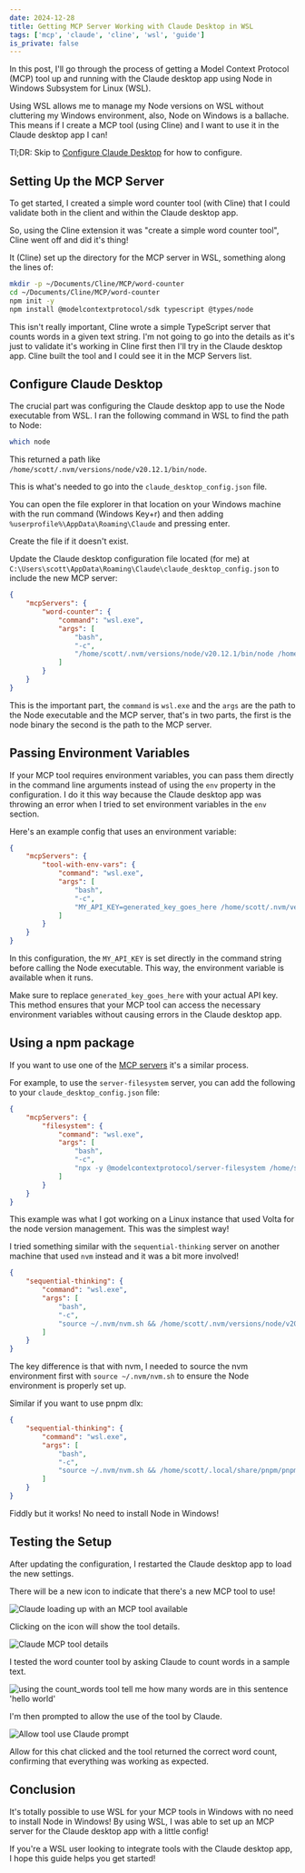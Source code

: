 ```yaml
---
date: 2024-12-28
title: Getting MCP Server Working with Claude Desktop in WSL
tags: ['mcp', 'claude', 'cline', 'wsl', 'guide']
is_private: false
---
```


<!-- cSpell:ignore modelcontextprotocol userprofile -->

In this post, I'll go through the process of getting a Model Context
Protocol (MCP) tool up and running with the Claude desktop app using
Node in Windows Subsystem for Linux (WSL).

Using WSL allows me to manage my Node versions on WSL without
cluttering my Windows environment, also, Node on Windows is a
ballache. This means if I create a MCP tool (using Cline) and I want
to use it in the Claude desktop app I can!

Tl;DR: Skip to [Configure Claude Desktop](#configure-claude-desktop)
for how to configure.

## Setting Up the MCP Server

To get started, I created a simple word counter tool (with Cline) that
I could validate both in the client and within the Claude desktop app.

So, using the Cline extension it was "create a simple word counter
tool", Cline went off and did it's thing!

It (Cline) set up the directory for the MCP server in WSL, something
along the lines of:

```bash
mkdir -p ~/Documents/Cline/MCP/word-counter
cd ~/Documents/Cline/MCP/word-counter
npm init -y
npm install @modelcontextprotocol/sdk typescript @types/node
```

This isn't really important, Cline wrote a simple TypeScript server
that counts words in a given text string. I'm not going to go into the
details as it's just to validate it's working in Cline first then I'll
try in the Claude desktop app. Cline built the tool and I could see it
in the MCP Servers list.

## Configure Claude Desktop

The crucial part was configuring the Claude desktop app to use the
Node executable from WSL. I ran the following command in WSL to find
the path to Node:

```bash
which node
```

This returned a path like
`/home/scott/.nvm/versions/node/v20.12.1/bin/node`.

This is what's needed to go into the `claude_desktop_config.json`
file.

You can open the file explorer in that location on your Windows
machine with the run command (Windows Key+r) and then adding
`%userprofile%\AppData\Roaming\Claude` and pressing enter.

Create the file if it doesn't exist.

Update the Claude desktop configuration file located (for me) at
`C:\Users\scott\AppData\Roaming\Claude\claude_desktop_config.json` to
include the new MCP server:

```json
{
	"mcpServers": {
		"word-counter": {
			"command": "wsl.exe",
			"args": [
				"bash",
				"-c",
				"/home/scott/.nvm/versions/node/v20.12.1/bin/node /home/scott/Documents/Cline/MCP/word-counter/build/index.js"
			]
		}
	}
}
```

This is the important part, the `command` is `wsl.exe` and the `args`
are the path to the Node executable and the MCP server, that's in two
parts, the first is the node binary the second is the path to the MCP
server.

## Passing Environment Variables

If your MCP tool requires environment variables, you can pass them
directly in the command line arguments instead of using the `env`
property in the configuration. I do it this way because the Claude
desktop app was throwing an error when I tried to set environment
variables in the `env` section.

Here's an example config that uses an environment variable:

```json
{
	"mcpServers": {
		"tool-with-env-vars": {
			"command": "wsl.exe",
			"args": [
				"bash",
				"-c",
				"MY_API_KEY=generated_key_goes_here /home/scott/.nvm/versions/node/v20.12.1/bin/node /home/scott/Documents/Cline/MCP/tool-with-env-vars/build/index.js"
			]
		}
	}
}
```

In this configuration, the `MY_API_KEY` is set directly in the command
string before calling the Node executable. This way, the environment
variable is available when it runs.

Make sure to replace `generated_key_goes_here` with your actual API
key. This method ensures that your MCP tool can access the necessary
environment variables without causing errors in the Claude desktop
app.

## Using a npm package

If you want to use one of the
[MCP servers](https://github.com/modelcontextprotocol/servers) it's a
similar process.

For example, to use the `server-filesystem` server, you can add the
following to your `claude_desktop_config.json` file:

```json
{
	"mcpServers": {
		"filesystem": {
			"command": "wsl.exe",
			"args": [
				"bash",
				"-c",
				"npx -y @modelcontextprotocol/server-filesystem /home/scott/Documents/folder-allowed-access-to"
			]
		}
	}
}
```

This example was what I got working on a Linux instance that used
Volta for the node version management. This was the simplest way!

I tried something similar with the `sequential-thinking` server on
another machine that used `nvm` instead and it was a bit more
involved!

```json
{
	"sequential-thinking": {
		"command": "wsl.exe",
		"args": [
			"bash",
			"-c",
			"source ~/.nvm/nvm.sh && /home/scott/.nvm/versions/node/v20.12.1/bin/npx @modelcontextprotocol/server-sequential-thinking"
		]
	}
}
```

The key difference is that with nvm, I needed to source the nvm
environment first with `source ~/.nvm/nvm.sh` to ensure the Node
environment is properly set up.

Similar if you want to use pnpm dlx:

```json
{
	"sequential-thinking": {
		"command": "wsl.exe",
		"args": [
			"bash",
			"-c",
			"source ~/.nvm/nvm.sh && /home/scott/.local/share/pnpm/pnpm dlx @modelcontextprotocol/server-sequential-thinking"
		]
	}
}
```

Fiddly but it works! No need to install Node in Windows!

## Testing the Setup

After updating the configuration, I restarted the Claude desktop app
to load the new settings.

There will be a new icon to indicate that there's a new MCP tool to
use!

![Claude loading up with an MCP tool available](https://res.cloudinary.com/defkmsrpw/image/upload/q_auto,f_auto/v1735404805/scottspence.com/fd9cc8c9-6084-4339-89a1-299d74eddda8.png)

Clicking on the icon will show the tool details.

![Claude MCP tool details](https://res.cloudinary.com/defkmsrpw/image/upload/q_auto,f_auto/v1735404936/scottspence.com/d36041cb-6a04-4858-b198-56466144aa01.png)

I tested the word counter tool by asking Claude to count words in a
sample text.

![using the count_words tool tell me how many words are in this sentence 'hello world'](https://res.cloudinary.com/defkmsrpw/image/upload/q_auto,f_auto/v1735405062/scottspence.com/7c86ad22-87b2-4608-9250-6557a3e25ce2.png)

I'm then prompted to allow the use of the tool by Claude.

![Allow tool use Claude prompt](https://res.cloudinary.com/defkmsrpw/image/upload/q_auto,f_auto/v1735405100/scottspence.com/dde10ca0-bb3c-45a5-84dd-45d83f25a277.png)

Allow for this chat clicked and the tool returned the correct word
count, confirming that everything was working as expected.

## Conclusion

It's totally possible to use WSL for your MCP tools in Windows with no
need to install Node in Windows! By using WSL, I was able to set up an
MCP server for the Claude desktop app with a little config!

If you're a WSL user looking to integrate tools with the Claude
desktop app, I hope this guide helps you get started!
